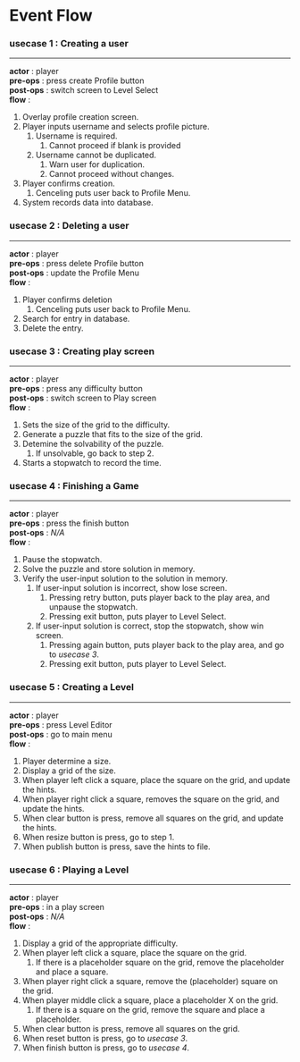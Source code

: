 # Event Flow

### usecase 1 : Creating a user
---------------------------------
**actor**     : player  
**pre-ops**   : press create Profile button  
**post-ops**  : switch screen to Level Select  
**flow**      :   
1. Overlay profile creation screen.
2. Player inputs username and selects profile picture.
   1. Username is required.
      1. Cannot proceed if blank is provided
   2. Username cannot be duplicated.
      1. Warn user for duplication.
      2. Cannot proceed without changes.
3. Player confirms creation.
   1. Cenceling puts user back to Profile Menu.
4. System records data into database.

### usecase 2 : Deleting a user
---------------------------------
**actor**     : player  
**pre-ops**   : press delete Profile button  
**post-ops**  : update the Profile Menu  
**flow**      :  
1. Player confirms deletion
   1. Cenceling puts user back to Profile Menu.
2. Search for entry in database.
3. Delete the entry.

### usecase 3 : Creating play screen
------------------------------------
**actor**     : player  
**pre-ops**   : press any difficulty button  
**post-ops**  : switch screen to Play screen  
**flow**      :  
1. Sets the size of the grid to the difficulty.
2. Generate a puzzle that fits to the size of the grid.
3. Detemine the solvability of the puzzle.
   1. If unsolvable, go back to step 2.
4. Starts a stopwatch to record the time.
 
### usecase 4 : Finishing a Game
----------------------------------
**actor**     : player  
**pre-ops**   : press the finish button  
**post-ops**  : *N/A*  
**flow**      :   
1. Pause the stopwatch.
2. Solve the puzzle and store solution in memory.
3. Verify the user-input solution to the solution in memory.
   1. If user-input solution is incorrect, show lose screen.
      1. Pressing retry button, puts player back to the play area, and unpause the stopwatch.
      2. Pressing exit button, puts player to Level Select.
   2. If user-input solution is correct, stop the stopwatch, show win screen.
      1. Pressing again button, puts player back to the play area, and go to *usecase 3*.
      2. Pressing exit button, puts player to Level Select.

### usecase 5 : Creating a Level
---------------------------------
**actor**     : player  
**pre-ops**   : press Level Editor  
**post-ops**  : go to main menu  
**flow**      :  
1. Player determine a size.
2. Display a grid of the size.
3. When player left click a square, place the square on the grid, and update the hints.
4. When player right click a square, removes the square on the grid, and update the hints.
5. When clear button is press, remove all squares on the grid, and update the hints.
6. When resize button is press, go to step 1.
7. When publish button is press, save the hints to file.

### usecase 6 : Playing a Level
-----------------------------------
**actor**     : player  
**pre-ops**   : in a play screen  
**post-ops**  : *N/A*  
**flow**      :  
1. Display a grid of the appropriate difficulty.
2. When player left click a square, place the square on the grid.
   1. If there is a placeholder square on the grid, remove the placeholder and place a square.
3. When player right click a square, remove the (placeholder) square on the grid.
4. When player middle click a square, place a placeholder X on the grid.
   1. If there is a square on the grid, remove the square and place a placeholder. 
5. When clear button is press, remove all squares on the grid.
6. When reset button is press, go to *usecase 3*.
7. When finish button is press, go to *usecase 4*.